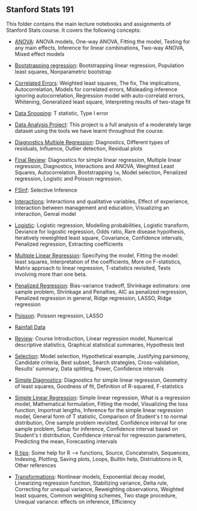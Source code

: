 ## Stanford Stats 191

This folder contains the main lecture notebooks and assignments of Stanford Stats course.
It covers the following concepts:

- [ANOVA](ANOVA.ipynb): ANOVA models, One-way ANOVA, Fitting the model, Testing for any main effects, Inference for linear combinations, Two-way ANOVA, Mixed effect models

- [Bootstrapping regression](Bootstrapping_regression.ipynb): Bootstrapping linear regression, Population least squares, Nonparametric bootstrap

- [Correlated Errors](Correlated_errors.ipynb): Weighted least squares, The fix, The implications, Autocorrelation, Models for correlated errors, Misleading inference ignoring autocorrelation, Regression model with auto-correlatd errors, Whitening, Generalized least square, Interpreting results of two-stage fit

- [Data Snooping](Dangers_of_data_snooping.ipynb): T statistic, Type I error

- [Data Analysis Project](Data_Analysis_Project.ipynb): This project is a full analysis of a moderately large dataset using the tools we have learnt throughout the course.

- [Diagnostics Multiple Regression](Diagnostics_for_multiple_regression.ipynb): Diagnostics, Different types of residuals, Influence, Outlier detection, Residual plots

- [Final Review](Final_Review.ipynb): Diagnostics for simple linear regression, Multiple linear regression, Diagnostics, Interactions and ANOVA, Weighted Least Squares, Autocorrelation, Bootstrapping `lm`, Model selection, Penalized regression, Logistic and Poisson regression.

- [FSInf](FSInf.ipynb): Selective Inference

- [Interactions](Interactions.ipynb): Interactions and qualitative variables, Effect of experience, Interaction between management and education, Visualizing an interaction, Genral model

- [Logistic](Logistic.ipynb): Logistic regression, Modelling probabilities, Logistic transform, Deviance for logostic regression, Odds ratio, Rare disease hypothesis, Iteratively reweighted least square, Covariance, Confidence intervals, Penalized regression, Extracting coefficients

- [Multiple Linear Regression](Multiple_linear_regression.ipynb): Specifying the model, Fitting the model: least squares, Interpretation of the coefficients, More on F-statistics, Matrix approach to linear regression, T-statistics revisited, Tests involving more than one beta.

- [Penalized Regression](Penalized_regression.ipynb): Bias-variance tradeoff, Shrinkage estimators: one sample problem, Shrinkage and Penalties, AIC as penalized regression, Penalized regression in general, Ridge regression, LASSO, Ridge regression

- [Poisson](Poisson.ipynb): Poisson regression, LASSO

- [Rainfall Data](Rainfall_data.ipynb)

- [Review](Review.ipynb): Course Introduction, Linear regression model, Numerical descriptive statistics, Graphical statistical summaries, Hypothesis test

- [Selection](Selection.ipynb): Model selection, Hypothetical example, Justifying parsimony, Candidate criteria, Best subset, Search strategies, Cross-validation, Results' summary, Data splitting, Power, Confidence intervals

- [Simple Diagnostics](Simple_diagnostics.ipynb): Diagnostics for simple linear regression, Geometry of least squares, Goodness of fit, Definition of R-squared, F-statistics

- [Simple Linear Regression](Simple_linear_regression.ipynb): Simple linear regression, What is a regression model, Mathematical formulation, Fitting the model, Visualizing the loss function, Importnat lengths, Inference for the simple linear regression model, General form of T statistic, Comparison of Student's t to normal distribution, One sample problem revisited, Confidence interval for one sample problem, Setup for inference, Confidence interval based on Student's t distribution, Confidence interval for regression parameters, Predicting the mean, Forecasting intervals

- [R tips](Some_tips_on_R.ipynb): Some help for R --> functions, Source, Concatenatin, Sequences, Indexing, Plotting, Saving plots, Loops, Builtin help, Distriubtions in R, Other references 

- [Transformations](Transformations.ipynb): Nonlinear models, Exponential decay model, Linearizing regression function, Stabilizing variance, Delta rule, Correcting for unequal variance, Reweighting observations, Weighted least squares, Common weighting schemes, Two stage procedure, Unequal variance: effects on inference, Efficiency
